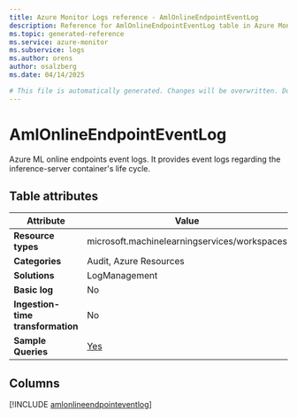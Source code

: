 ```yaml
---
title: Azure Monitor Logs reference - AmlOnlineEndpointEventLog
description: Reference for AmlOnlineEndpointEventLog table in Azure Monitor Logs.
ms.topic: generated-reference
ms.service: azure-monitor
ms.subservice: logs
ms.author: orens
author: osalzberg
ms.date: 04/14/2025

# This file is automatically generated. Changes will be overwritten. Do not change this file directly.
---
```


# AmlOnlineEndpointEventLog

Azure ML online endpoints event logs. It provides event logs regarding the inference-server container's life cycle.


## Table attributes

|Attribute|Value|
|---|---|
|**Resource types**|microsoft.machinelearningservices/workspaces|
|**Categories**|Audit, Azure Resources|
|**Solutions**| LogManagement|
|**Basic log**|No|
|**Ingestion-time transformation**|No|
|**Sample Queries**|[Yes](/azure/azure-monitor/reference/queries/amlonlineendpointeventlog)|



## Columns
  
[!INCLUDE [amlonlineendpointeventlog](~/reusable-content/ce-skilling/azure/includes/azure-monitor/reference/tables/amlonlineendpointeventlog-include.md)]

